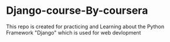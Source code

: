 # Django-course-By-coursera
This repo is created for practicing and Learning about the Python Framework "Django" which is used for web devlopment    
